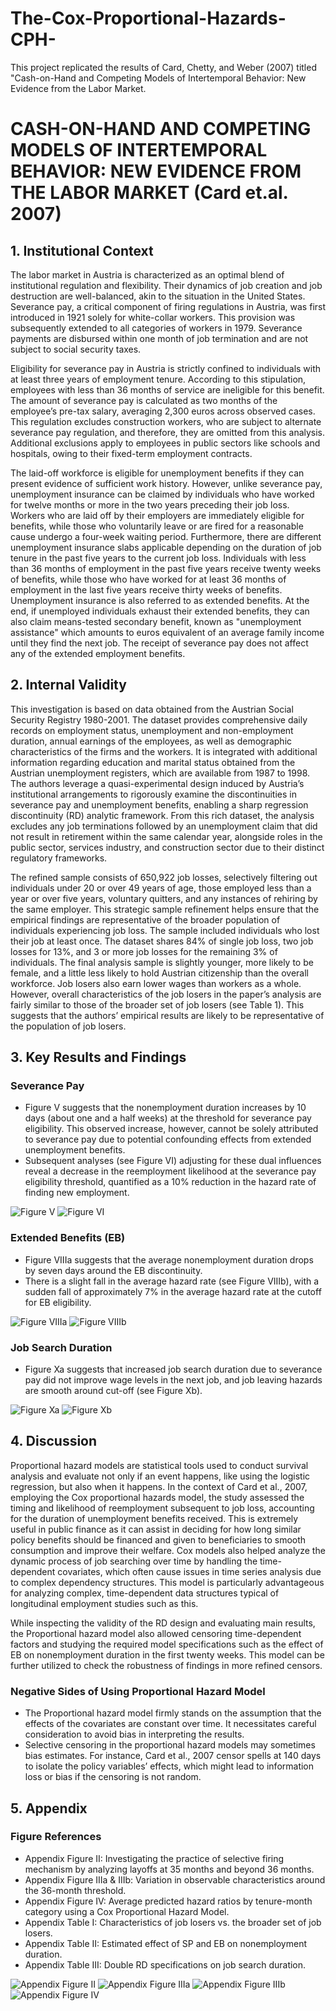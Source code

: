 # The-Cox-Proportional-Hazards-CPH-
This project replicated the results of Card, Chetty, and Weber (2007) titled "Cash-on-Hand and Competing Models of Intertemporal Behavior: New Evidence from the Labor Market. 

# CASH-ON-HAND AND COMPETING MODELS OF INTERTEMPORAL BEHAVIOR: NEW EVIDENCE FROM THE LABOR MARKET (Card et.al. 2007)

## 1. Institutional Context

The labor market in Austria is characterized as an optimal blend of institutional regulation and flexibility. Their dynamics of job creation and job destruction are well-balanced, akin to the situation in the United States. Severance pay, a critical component of firing regulations in Austria, was first introduced in 1921 solely for white-collar workers. This provision was subsequently extended to all categories of workers in 1979. Severance payments are disbursed within one month of job termination and are not subject to social security taxes.

Eligibility for severance pay in Austria is strictly confined to individuals with at least three years of employment tenure. According to this stipulation, employees with less than 36 months of service are ineligible for this benefit. The amount of severance pay is calculated as two months of the employee’s pre-tax salary, averaging 2,300 euros across observed cases. This regulation excludes construction workers, who are subject to alternate severance pay regulation, and therefore, they are omitted from this analysis. Additional exclusions apply to employees in public sectors like schools and hospitals, owing to their fixed-term employment contracts.

The laid-off workforce is eligible for unemployment benefits if they can present evidence of sufficient work history. However, unlike severance pay, unemployment insurance can be claimed by individuals who have worked for twelve months or more in the two years preceding their job loss. Workers who are laid off by their employers are immediately eligible for benefits, while those who voluntarily leave or are fired for a reasonable cause undergo a four-week waiting period. Furthermore, there are different unemployment insurance slabs applicable depending on the duration of job tenure in the past five years to the current job loss. Individuals with less than 36 months of employment in the past five years receive twenty weeks of benefits, while those who have worked for at least 36 months of employment in the last five years receive thirty weeks of benefits. Unemployment insurance is also referred to as extended benefits. At the end, if unemployed individuals exhaust their extended benefits, they can also claim means-tested secondary benefit, known as "unemployment assistance" which amounts to euros equivalent of an average family income until they find the next job. The receipt of severance pay does not affect any of the extended employment benefits.

## 2. Internal Validity

This investigation is based on data obtained from the Austrian Social Security Registry 1980-2001. The dataset provides comprehensive daily records on employment status, unemployment and non-employment duration, annual earnings of the employees, as well as demographic characteristics of the firms and the workers. It is integrated with additional information regarding education and marital status obtained from the Austrian unemployment registers, which are available from 1987 to 1998. The authors leverage a quasi-experimental design induced by Austria’s institutional arrangements to rigorously examine the discontinuities in severance pay and unemployment benefits, enabling a sharp regression discontinuity (RD) analytic framework. From this rich dataset, the analysis excludes any job terminations followed by an unemployment claim that did not result in retirement within the same calendar year, alongside roles in the public sector, services industry, and construction sector due to their distinct regulatory frameworks.

The refined sample consists of 650,922 job losses, selectively filtering out individuals under 20 or over 49 years of age, those employed less than a year or over five years, voluntary quitters, and any instances of rehiring by the same employer. This strategic sample refinement helps ensure that the empirical findings are representative of the broader population of individuals experiencing job loss. The sample included individuals who lost their job at least once. The dataset shares 84% of single job loss, two job losses for 13%, and 3 or more job losses for the remaining 3% of individuals. The final analysis sample is slightly younger, more likely to be female, and a little less likely to hold Austrian citizenship than the overall workforce. Job losers also earn lower wages than workers as a whole. However, overall characteristics of the job losers in the paper’s analysis are fairly similar to those of the broader set of job losers (see Table 1). This suggests that the authors’ empirical results are likely to be representative of the population of job losers.

## 3. Key Results and Findings

### Severance Pay
- Figure V suggests that the nonemployment duration increases by 10 days (about one and a half weeks) at the threshold for severance pay eligibility. This observed increase, however, cannot be solely attributed to severance pay due to potential confounding effects from extended unemployment benefits.
- Subsequent analyses (see Figure VI) adjusting for these dual influences reveal a decrease in the reemployment likelihood at the severance pay eligibility threshold, quantified as a 10% reduction in the hazard rate of finding new employment.

![Figure V](figures/figure5.png)
![Figure VI](figures/figure6.png)

### Extended Benefits (EB)
- Figure VIIIa suggests that the average nonemployment duration drops by seven days around the EB discontinuity.
- There is a slight fall in the average hazard rate (see Figure VIIIb), with a sudden fall of approximately 7% in the average hazard rate at the cutoff for EB eligibility.

![Figure VIIIa](figures/figure8a.png)
![Figure VIIIb](figures/figure8b.png)

### Job Search Duration
- Figure Xa suggests that increased job search duration due to severance pay did not improve wage levels in the next job, and job leaving hazards are smooth around cut-off (see Figure Xb).

![Figure Xa](figures/figure10a.png)
![Figure Xb](figures/figure10b.png)

## 4. Discussion

Proportional hazard models are statistical tools used to conduct survival analysis and evaluate not only if an event happens, like using the logistic regression, but also when it happens. In the context of Card et al., 2007, employing the Cox proportional hazards model, the study assessed the timing and likelihood of reemployment subsequent to job loss, accounting for the duration of unemployment benefits received. This is extremely useful in public finance as it can assist in deciding for how long similar policy benefits should be financed and given to beneficiaries to smooth consumption and improve their welfare. Cox models also helped analyze the dynamic process of job searching over time by handling the time-dependent covariates, which often cause issues in time series analysis due to complex dependency structures. This model is particularly advantageous for analyzing complex, time-dependent data structures typical of longitudinal employment studies such as this.

While inspecting the validity of the RD design and evaluating main results, the Proportional hazard model also allowed censoring time-dependent factors and studying the required model specifications such as the effect of EB on nonemployment duration in the first twenty weeks. This model can be further utilized to check the robustness of findings in more refined censors.

### Negative Sides of Using Proportional Hazard Model
- The Proportional hazard model firmly stands on the assumption that the effects of the covariates are constant over time. It necessitates careful consideration to avoid bias in interpreting the results.
- Selective censoring in the proportional hazard models may sometimes bias estimates. For instance, Card et al., 2007 censor spells at 140 days to isolate the policy variables’ effects, which might lead to information loss or bias if the censoring is not random.

## 5. Appendix

### Figure References
- Appendix Figure II: Investigating the practice of selective firing mechanism by analyzing layoffs at 35 months and beyond 36 months.
- Appendix Figure IIIa & IIIb: Variation in observable characteristics around the 36-month threshold.
- Appendix Figure IV: Average predicted hazard ratios by tenure-month category using a Cox Proportional Hazard Model.
- Appendix Table I: Characteristics of job losers vs. the broader set of job losers.
- Appendix Table II: Estimated effect of SP and EB on nonemployment duration.
- Appendix Table III: Double RD specifications on job search duration.

![Appendix Figure II](figures/appendix_figure2.png)
![Appendix Figure IIIa](figures/appendix_figure3a.png)
![Appendix Figure IIIb](figures/appendix_figure3b.png)
![Appendix Figure IV](figures/appendix_figure4.png)


